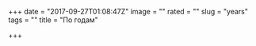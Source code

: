+++
date = "2017-09-27T01:08:47Z"
image = ""
rated = ""
slug = "years"
tags = ""
title = "По годам"

+++


